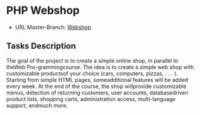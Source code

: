 # PHP Webshop
- URL Master-Branch: <a href="http://web-php-shop-bfh.apps.cloud.wg-burggasse.ch/" taget="_blank">Webshop</a>

## Tasks Description
The goal of the project is to create a simple online shop, in parallel to theWeb Pro-grammingcourse.
The idea is to create a simple web shop with customizable productsof your choice (cars, computers, pizzas, . . . ).
Starting from simple HTML pages, someadditional features will be added every week. At the end  of  the  course, 
the shop willprovide customizable menus, detection of returning customers, user accounts, databasedriven product lists, 
shopping carts, administration access, multi-language support, andmuch more.
